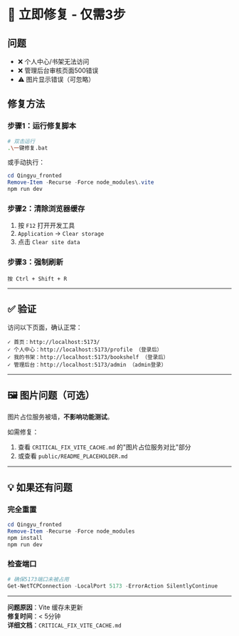 # 🚨 立即修复 - 仅需3步

## 问题
- ❌ 个人中心/书架无法访问
- ❌ 管理后台审核页面500错误
- ⚠️  图片显示错误（可忽略）

## 修复方法

### 步骤1：运行修复脚本
```bash
# 双击运行
.\一键修复.bat
```

或手动执行：
```powershell
cd Qingyu_fronted
Remove-Item -Recurse -Force node_modules\.vite
npm run dev
```

### 步骤2：清除浏览器缓存
1. 按 `F12` 打开开发工具
2. `Application` → `Clear storage`
3. 点击 `Clear site data`

### 步骤3：强制刷新
```
按 Ctrl + Shift + R
```

---

## ✅ 验证

访问以下页面，确认正常：

```
✓ 首页：http://localhost:5173/
✓ 个人中心：http://localhost:5173/profile （登录后）
✓ 我的书架：http://localhost:5173/bookshelf （登录后）
✓ 管理后台：http://localhost:5173/admin （admin登录）
```

---

## 🖼️ 图片问题（可选）

图片占位服务被墙，**不影响功能测试**。

如需修复：
1. 查看 `CRITICAL_FIX_VITE_CACHE.md` 的"图片占位服务对比"部分
2. 或查看 `public/README_PLACEHOLDER.md`

---

## 💡 如果还有问题

### 完全重置
```powershell
cd Qingyu_fronted
Remove-Item -Recurse -Force node_modules
npm install
npm run dev
```

### 检查端口
```powershell
# 确保5173端口未被占用
Get-NetTCPConnection -LocalPort 5173 -ErrorAction SilentlyContinue
```

---

**问题原因**：Vite 缓存未更新  
**修复时间**：< 5分钟  
**详细文档**：`CRITICAL_FIX_VITE_CACHE.md`



